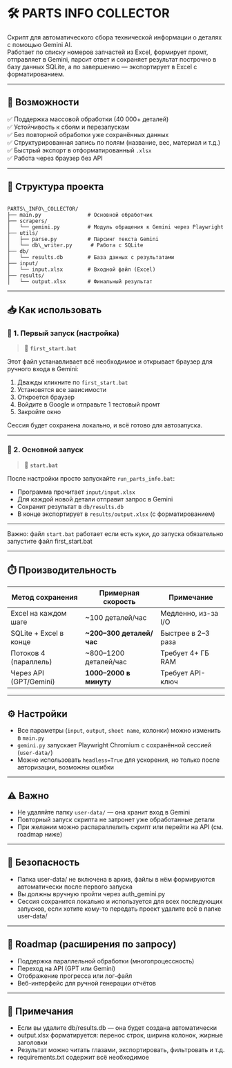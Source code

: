 # 🛠️ PARTS INFO COLLECTOR

Скрипт для автоматического сбора технической информации о деталях с помощью Gemini AI.  
Работает по списку номеров запчастей из Excel, формирует промт, отправляет в Gemini, парсит ответ и сохраняет результат построчно в базу данных SQLite, а по завершению — экспортирует в Excel с форматированием.

---

## 🚀 Возможности

✅ Поддержка массовой обработки (40 000+ деталей)  
✅ Устойчивость к сбоям и перезапускам  
✅ Без повторной обработки уже сохранённых данных  
✅ Структурированная запись по полям (название, вес, материал и т.д.)  
✅ Быстрый экспорт в отформатированный `.xlsx`  
✅ Работа через браузер без API

---

## 📂 Структура проекта

```

PARTS\_INFO\_COLLECTOR/
├── main.py               # Основной обработчик
├── scrapers/
│   └── gemini.py         # Модуль обращения к Gemini через Playwright
├── utils/
│   ├── parse.py          # Парсинг текста Gemini
│   └── db\_writer.py      # Работа с SQLite
├── db/
│   └── results.db        # База данных с результатами
├── input/
│   └── input.xlsx        # Входной файл (Excel)
├── results/
│   └── output.xlsx       # Финальный результат

````

---

## 📥 Как использовать

### 🔹 1. Первый запуск (настройка)

> 📄 **`first_start.bat`**

Этот файл устанавливает всё необходимое и открывает браузер для ручного входа в Gemini:

1. Дважды кликните по `first_start.bat`
2. Установятся все зависимости
3. Откроется браузер
4. Войдите в Google и отправьте 1 тестовый промт
5. Закройте окно

Сессия будет сохранена локально, и всё готово для автозапуска.

---

### 🔹 2. Основной запуск

> 📄 **`start.bat`**

После настройки просто запускайте `run_parts_info.bat`:

- Программа прочитает `input/input.xlsx`
- Для каждой новой детали отправит запрос в Gemini
- Сохранит результат в `db/results.db`
- В конце экспортирует в `results/output.xlsx` (с форматированием)

---

Важно: файл `start.bat` работает если есть куки, до запуска обязательно запустите файл first_start.bat

---

## ⏱️ Производительность

| Метод сохранения       | Примерная скорость        | Примечание          |
| ---------------------- | ------------------------- | ------------------- |
| Excel на каждом шаге   | \~100 деталей/час         | Медленно, из-за I/O |
| SQLite + Excel в конце | **\~200–300 деталей/час** | Быстрее в 2–3 раза  |
| Потоков 4 (параллель)  | \~800–1200 деталей/час    | Требует 4+ ГБ RAM   |
| Через API (GPT/Gemini) | **1000–2000 в минуту**    | Требует API-ключ    |

---

## ⚙️ Настройки

* Все параметры (`input`, `output`, `sheet name`, колонки) можно изменить в `main.py`
* `gemini.py` запускает Playwright Chromium с сохранённой сессией (`user-data/`)
* Можно использовать `headless=True` для ускорения, но только после авторизации, возможны ошибки 
---

## ⚠️ Важно

* Не удаляйте папку `user-data/` — она хранит вход в Gemini
* Повторный запуск скрипта не затронет уже обработанные детали
* При желании можно распараллелить скрипт или перейти на API (см. roadmap ниже)

---

## 🔐 Безопасность
* Папка user-data/ не включена в архив, файлы в нём формируются автоматически после первого запуска
* Вы должны вручную пройти через auth_gemini.py
* Сессия сохранится локально и используется для всех последующих запусков, если хотите кому-то передать проект удалите всё в папке user-data/

---

## 🧭 Roadmap (расширения по запросу)
* Поддержка параллельной обработки (многопроцессность)
* Переход на API (GPT или Gemini)
* Отображение прогресса или лог-файл
* Веб-интерфейс для ручной генерации отчётов

---

## 📌 Примечания
* Если вы удалите db/results.db — она будет создана автоматически
* output.xlsx форматируется: перенос строк, ширина колонок, жирные заголовки
* Результат можно читать глазами, экспортировать, фильтровать и т.д.
* requirements.txt содержит всё необходимое